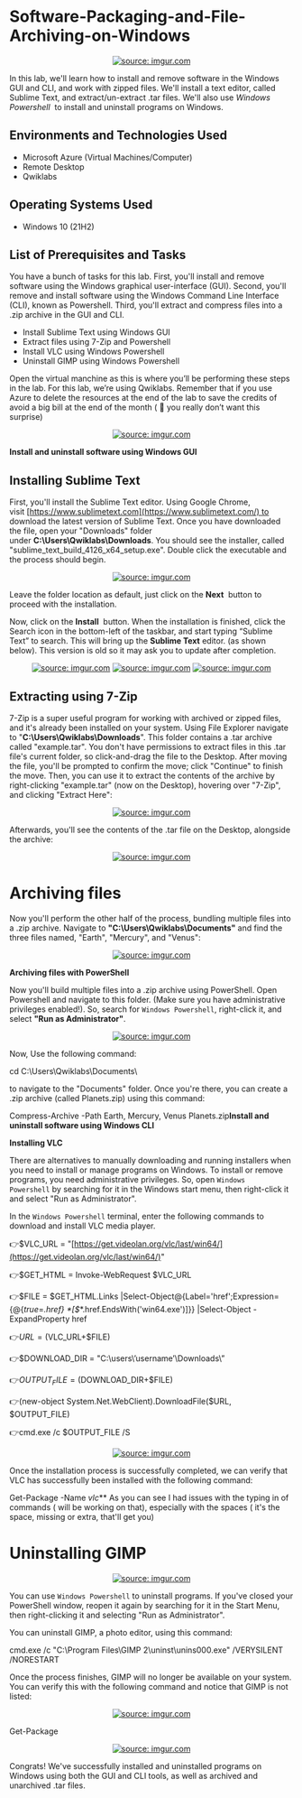 # Software-Packaging-and-File-Archiving-on-Windows

<p align="center">
<a href="https://imgur.com/xw4G10D"><img src="https://i.imgur.com/xw4G10D.jpg" title="source: imgur.com" /></a>
</p>

In this lab, we'll learn how to install and remove software in the Windows GUI and CLI, and work with zipped files. We'll install a text editor, called Sublime Text, and extract/un-extract .tar files. We'll also use *Windows Powershell*  to install and uninstall programs on Windows.


<h2>Environments and Technologies Used</h2>

- Microsoft Azure (Virtual Machines/Computer)
- Remote Desktop
- Qwiklabs

<h2>Operating Systems Used </h2>

- Windows 10</b> (21H2)

<h2>List of Prerequisites and Tasks</h2>
You have a bunch of tasks for this lab. First, you'll install and remove software using the Windows graphical user-interface (GUI). Second, you'll remove and install software using the Windows Command Line Interface (CLI), known as Powershell. Third, you'll extract and compress files into a .zip archive in the GUI and CLI.

- Install Sublime Text using Windows GUI
- Extract files using 7-Zip and Powershell
- Install VLC using Windows Powershell
- Uninstall GIMP using Windows Powershell

Open the virtual manchine as this is where you’ll be performing these steps in the lab. For this lab, we’re using Qwiklabs. Remember that if you use Azure to delete the resources at the end of the lab to save the credits of avoid a big bill at the end of the month ( 🥲 you really don’t want this surprise)

<p align="center">
<a href="https://imgur.com/dR6u77f"><img src="https://i.imgur.com/dR6u77f.png" title="source: imgur.com" /></a>
</p>

**Install and uninstall software using Windows GUI**

<h2>Installing Sublime Text</h2>

First, you'll install the Sublime Text editor. Using Google Chrome, visit [https://www.sublimetext.com](https://www.sublimetext.com/) to download the latest version of Sublime Text. Once you have downloaded the file, open your "Downloads" folder under **C:\Users\Qwiklabs\Downloads**. You should see the installer, called "sublime_text_build_4126_x64_setup.exe". Double click the executable and the process should begin.

<p align="center">
<a href="https://imgur.com/usA0Qsj"><img src="https://i.imgur.com/usA0Qsj.png" title="source: imgur.com" /></a>
</p>
 
Leave the folder location as default, just click on the **Next**  button to proceed with the installation.

Now, click on the **Install**  button. When the installation is finished, click the Search icon in the bottom-left of the taskbar, and start typing “Sublime Text” to search. This will bring up the **Sublime Text** editor. (as shown below). This version is old so it may ask you to update after completion.

<p align="center">
<a href="https://imgur.com/YH4q0c1"><img src="https://i.imgur.com/YH4q0c1.png" title="source: imgur.com" /></a>
<a href="https://imgur.com/c8Ll2Dt"><img src="https://i.imgur.com/c8Ll2Dt.png" title="source: imgur.com" /></a>
<a href="https://imgur.com/JjVoDLl"><img src="https://i.imgur.com/JjVoDLl.png" title="source: imgur.com" /></a>
</p>
 
<h2>Extracting using 7-Zip</h2>

7-Zip is a super useful program for working with archived or zipped files, and it's already been installed on your system. Using File Explorer navigate to "**C:\Users\Qwiklabs\Downloads**". This folder contains a .tar archive called "example.tar". You don't have permissions to extract files in this .tar file's current folder, so click-and-drag the file to the Desktop. After moving the file, you'll be prompted to confirm the move; click "Continue" to finish the move. Then, you can use it to extract the contents of the archive by right-clicking "example.tar" (now on the Desktop), hovering over "7-Zip", and clicking "Extract Here":

<p align="center">
<a href="https://imgur.com/h2lGUmR"><img src="https://i.imgur.com/h2lGUmR.png" title="source: imgur.com" /></a>
</p>
 
Afterwards, you'll see the contents of the .tar file on the Desktop, alongside the archive:

<p align="center">
<a href="https://imgur.com/h6X4YWE"><img src="https://i.imgur.com/h6X4YWE.png" title="source: imgur.com" /></a>
</p>
 
# **Archiving files**

Now you'll perform the other half of the process, bundling multiple files into a .zip archive. Navigate to **"C:\Users\Qwiklabs\Documents"** and find the three files named, "Earth", "Mercury", and "Venus":

<p align="center">
<a href="https://imgur.com/eGR7aQN"><img src="https://i.imgur.com/eGR7aQN.png" title="source: imgur.com" /></a>
</P>
 
**Archiving files with PowerShell**

Now you'll build multiple files into a .zip archive using PowerShell. Open Powershell and navigate to this folder. (Make sure you have administrative privileges enabled!). So, search for `Windows Powershell`, right-click it, and select **"Run as Administrator"**.

<p align="center">
<a href="https://imgur.com/ZjdRL5Q"><img src="https://i.imgur.com/ZjdRL5Q.png" title="source: imgur.com" /></a>
</p>
 
Now, Use the following command:

cd C:\Users\Qwiklabs\Documents\

to navigate to the "Documents" folder. Once you're there, you can create a .zip archive (called Planets.zip) using this command:

Compress-Archive -Path Earth, Mercury, Venus Planets.zip**Install and uninstall software using Windows CLI**

**Installing VLC**

There are alternatives to manually downloading and running installers when you need to install or manage programs on Windows. To install or remove programs, you need administrative privileges. So, open `Windows Powershell` by searching for it in the Windows start menu, then right-click it and select "Run as Administrator".

In the `Windows Powershell` terminal, enter the following commands to download and install VLC media player.

👉$VLC_URL = "[https://get.videolan.org/vlc/last/win64/](https://get.videolan.org/vlc/last/win64/)"

👉$GET_HTML = Invoke-WebRequest  $VLC_URL

👉$FILE = $GET_HTML.Links |Select-Object@{Label='href';Expression={@{$true=$_*.href}* *[$_*.href.EndsWith('win64.exe')]}} |Select-Object -ExpandProperty href

👉$URL = ($VLC_URL+$FILE)

👉$DOWNLOAD_DIR = "C:\users\’username’\Downloads\”

👉$OUTPUT_FILE = ($DOWNLOAD_DIR+$FILE)

👉(new-object System.Net.WebClient).DownloadFile($URL, $OUTPUT_FILE)

👉cmd.exe /c $OUTPUT_FILE /S

<p align="center">
<a href="https://imgur.com/bqpprP4"><img src="https://i.imgur.com/bqpprP4.png" title="source: imgur.com" /></a>
</p>
 
Once the installation process is successfully completed,  we can verify that VLC has successfully been installed with the following command:

Get-Package -Name *vlc***
 As you can see I had issues with the typing in of commands ( will be working on that), especially with the spaces ( it's the space, missing or extra, that'll get you)

# **Uninstalling GIMP**

<p align="center">
<a href="https://imgur.com/gRbycTF"><img src="https://i.imgur.com/gRbycTF.png" title="source: imgur.com" /></a>
</p>

You can use `Windows Powershell` to uninstall programs. If you've closed your PowerShell window, reopen it again by searching for it in the Start Menu, then right-clicking it and selecting "Run as Administrator".

You can uninstall GIMP, a photo editor, using this command:

cmd.exe /c "C:\Program Files\GIMP 2\uninst\unins000.exe" /VERYSILENT /NORESTART

Once the process finishes, GIMP will no longer be available on your system. You can verify this with the following command and notice that GIMP is not listed:

<p align="center">
<a href="https://imgur.com/T86eRbn"><img src="https://i.imgur.com/T86eRbn.png" title="source: imgur.com" /></a>
</p>
 
Get-Package

<p align="center">
<a href="https://imgur.com/xaYYc8E"><img src="https://i.imgur.com/xaYYc8E.png" title="source: imgur.com" /></a>
</p>
 
Congrats! We've successfully installed and uninstalled programs on Windows using both the GUI and CLI tools, as well as archived and unarchived .tar files.
